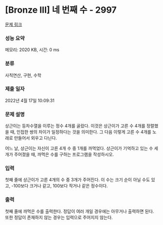 # [Bronze III] 네 번째 수 - 2997 

[문제 링크](https://www.acmicpc.net/problem/2997) 

### 성능 요약

메모리: 2020 KB, 시간: 0 ms

### 분류

사칙연산, 구현, 수학

### 제출 일자

2022년 4월 17일 10:09:31

### 문제 설명

<p>상근이는 등차수열을 이루는 정수 4개를 골랐다. 이것은 상근이가 고른 수 4개를 정렬했을 때, 인접한 쌍의 차이가 일정하다는 것을 의미한다. 그 다음 이렇게 고른 수 4개를 노래로 만들어서 외우고 다닌다.</p>

<p>어느 날, 상근이는 자신이 고른 4개 수 중 1개를 까먹었다. 상근이가 기억하고 있는 수 세 개가 주어졌을 때, 까먹은 수를 구하는 프로그램을 작성하시오.</p>

### 입력 

 <p>첫째 줄에 상근이가 고른 4개의 수 중 3개가 주어진다. 이 수는 크기 순이 아닐 수도 있고, -100보다 크거나 같고, 100보다 작거나 같은 정수이다.</p>

### 출력 

 <p>첫째 줄에 까먹은 수를 출력한다. 정답이 여러 개일 경우에는 아무거나 출력하면 된다. 또한 정답이 존재하지 않는 경우는 입력으로 주어지지 않는다.</p>


